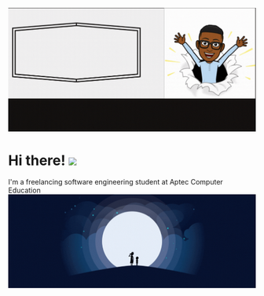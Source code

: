 ![](https://github.com/lukwiya23/lukwiya23/blob/master/assets/Bonnie%20banner.gif)
# Hi there! <img src="https://raw.githubusercontent.com/MartinHeinz/MartinHeinz/master/wave.gif" width="30px">
I'm a freelancing  software engineering student at Aptec Computer Education
![](https://github.com/lukwiya23/lukwiya23/blob/master/assets/hardcore%20gamer.gif)
